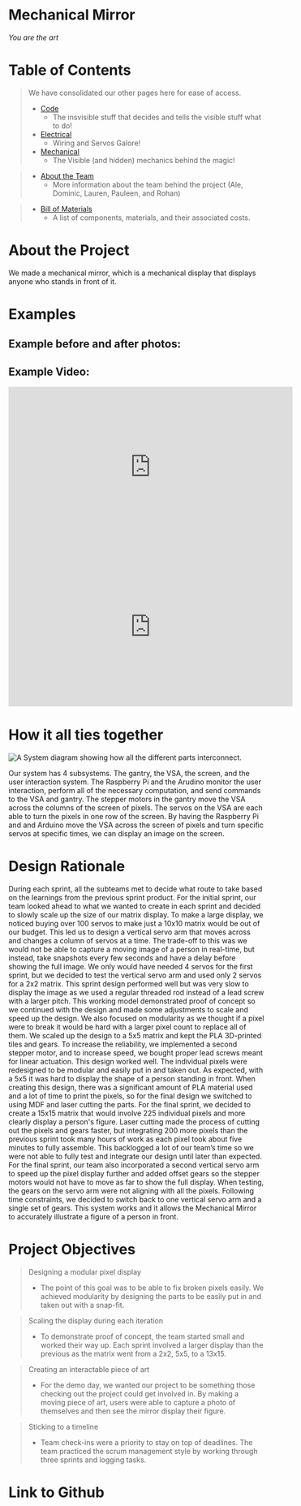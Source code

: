 # Mechanical Mirror
*You are the art*
# Table of Contents

> We have consolidated our other pages here for ease of access.
> - [Code](/pie-2023-03/mechanical-mirror/Code)
  >   - The insvisible stuff that decides and tells the visible stuff what to do!
> - [Electrical](/pie-2023-03/mechanical-mirror/Electrical)
 >    - Wiring and Servos Galore!
> - [Mechanical](/pie-2023-03/mechanical-mirror/Mechanical)
 >    - The Visible (and hidden) mechanics behind the magic!

> - [About the Team](/pie-2023-03/mechanical-mirror/About)
 >    - More information about the team behind the project (Ale, Dominic, Lauren, Pauleen, and Rohan)

> - [Bill of Materials](/pie-2023-03/mechanical-mirror/BillofMaterials)
 >    - A list of components, materials, and their associated costs.


# About the Project
We made a mechanical mirror, which is a mechanical display that displays anyone who stands in front of it.

# Examples
## Example before and after photos:

## Example Video:

<iframe width="560" height="315" src="https://www.youtube.com/embed/98xqTyCnihM?si=X8l4SJlZaNW46-1X" title="YouTube video player" frameborder="0" allow="accelerometer; autoplay; clipboard-write; encrypted-media; gyroscope; picture-in-picture; web-share"></iframe>
<br>
<iframe width="560" height="315" src="https://www.youtube.com/embed/2gRm41Kkecs?si=DTeYSFWUNzqtunST" title="YouTube video player" frameborder="0" allow="accelerometer; autoplay; clipboard-write; encrypted-media; gyroscope; picture-in-picture; web-share" allowfullscreen></iframe>
<br>

# How it all ties together

![A System diagram showing how all the different parts interconnect.](https://raw.githubusercontent.com/mcuevas-olin/pie-2023-03/gh-pages/mechanical-mirror/Images/SystemDiagramFinal.jpg "System Diagram")

Our system has 4 subsystems. The gantry, the VSA, the screen, and the user interaction system. The Raspberry Pi and the Arudino monitor the user interaction, perform all of the necessary computation, and send commands to the VSA and gantry. The stepper motors in the gantry move the VSA across the columns of the screen of pixels. The servos on the VSA are each able to turn the pixels in one row of the screen. By having the Raspberry Pi and and Arduino move the VSA across the screen of pixels and turn specific servos at specific times, we can display an image on the screen.


# Design Rationale

During each sprint, all the subteams met to decide what route to take based on the learnings from the previous sprint product. For the initial sprint, our team looked ahead to what we wanted to create in each sprint and decided to slowly scale up the size of our matrix display. To make a large display, we noticed buying over 100 servos to make just a 10x10 matrix would be out of our budget. This led us to design a vertical servo arm that moves across and changes a column of servos at a time. The trade-off to this was we would not be able to capture a moving image of a person in real-time, but instead, take snapshots every few seconds and have a delay before showing the full image. We only would have needed 4 servos for the first sprint, but we decided to test the vertical servo arm and used only 2 servos for a 2x2 matrix. This sprint design performed well but was very slow to display the image as we used a regular threaded rod instead of a lead screw with a larger pitch. This working model demonstrated proof of concept so we continued with the design and made some adjustments to scale and speed up the design. We also focused on modularity as we thought if a pixel were to break it would be hard with a larger pixel count to replace all of them. We scaled up the design to a 5x5 matrix and kept the PLA 3D-printed tiles and gears. To increase the reliability, we implemented a second stepper motor, and to increase speed, we bought proper lead screws meant for linear actuation. This design worked well. The individual pixels were redesigned to be modular and easily put in and taken out. As expected, with a 5x5 it was hard to display the shape of a person standing in front. When creating this design, there was a significant amount of PLA material used and a lot of time to print the pixels, so for the final design we switched to using MDF and laser cutting the parts. For the final sprint, we decided to create a 15x15 matrix that would involve 225 individual pixels and more clearly display a person's figure. Laser cutting made the process of cutting out the pixels and gears faster, but integrating 200 more pixels than the previous sprint took many hours of work as each pixel took about five minutes to fully assemble. This backlogged a lot of our team’s time so we were not able to fully test and integrate our design until later than expected. For the final sprint, our team also incorporated a second vertical servo arm to speed up the pixel display further and added offset gears so the stepper motors would not have to move as far to show the full display. When testing, the gears on the servo arm were not aligning with all the pixels. Following time constraints, we decided to switch back to one vertical servo arm and a single set of gears. This system works and it allows the Mechanical Mirror to accurately illustrate a figure of a person in front.


# Project Objectives 

> Designing a modular pixel display
  >  - The point of this goal was to be able to fix broken pixels easily. We achieved modularity by designing the parts to be easily put in and taken out with a snap-fit. 

> Scaling the display during each iteration 
  >  - To demonstrate proof of concept, the team started small and worked their way up. Each sprint involved a larger display than the previous as the matrix went from a 2x2, 5x5, to a 13x15.

> Creating an interactable piece of art
  >  - For the demo day, we wanted our project to be something those checking out the project could get involved in. By making a moving piece of art, users were able to capture a photo of themselves and then see the mirror display their figure. 

> Sticking to a timeline
  >  - Team check-ins were a priority to stay on top of deadlines. The team practiced the scrum management style by working through three sprints and logging tasks. 


# Link to Github
